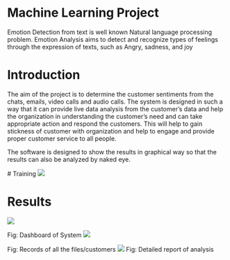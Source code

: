 # Machine Learning Project
Emotion Detection from text is well known Natural language processing problem.
Emotion Analysis aims to detect and recognize types of feelings through the expression of texts, such as
Angry, sadness, and joy
# Introduction
 <p>The aim of the project is to determine the customer sentiments from the chats, emails, video calls and audio calls. The system is designed in such a way that it can provide live data analysis from the customer’s data and help the organization in understanding the customer’s need and can take appropriate action and respond the customers. This will help to gain stickness of customer with organization and help to engage and provide proper customer service to all people.</p>
 <p>The software is designed to show the results in graphical way so that the results can also be analyzed by naked eye.</p>
# Training
<img src="https://user-images.githubusercontent.com/42066122/111740105-2c100f80-88aa-11eb-936d-2864ba34c3fe.png" class="img-fluid">

# Results
<img src="https://user-images.githubusercontent.com/42066122/111740299-84471180-88aa-11eb-99a7-4d766967cb3f.png" >
  
Fig: Dashboard of System 
<img src="https://user-images.githubusercontent.com/42066122/111740326-8dd07980-88aa-11eb-809a-d96fde0c43a1.png">
  
Fig: Records of all the files/customers 
<img src="https://user-images.githubusercontent.com/42066122/111740344-9923a500-88aa-11eb-91e8-4302b126ce01.png" >
Fig: Detailed report of analysis 

